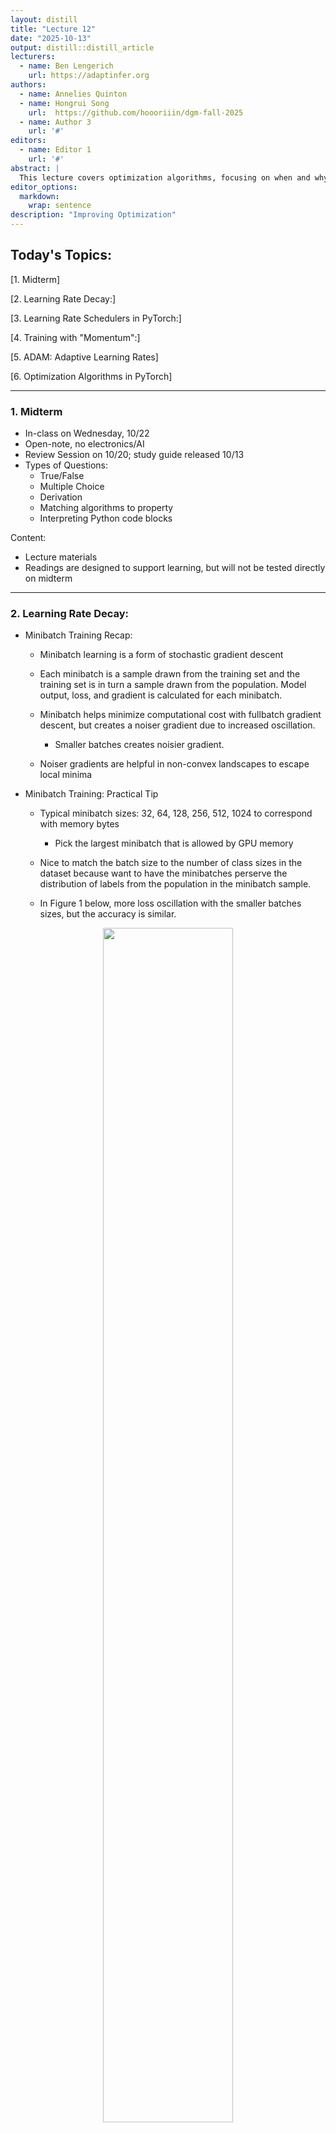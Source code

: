 ```yaml
---
layout: distill
title: "Lecture 12"
date: "2025-10-13"
output: distill::distill_article
lecturers:
  - name: Ben Lengerich
    url: https://adaptinfer.org
authors:
  - name: Annelies Quinton
  - name: Hongrui Song
    url:  https://github.com/hoooriiin/dgm-fall-2025
  - name: Author 3
    url: '#'
editors:
  - name: Editor 1
    url: '#'
abstract: |
  This lecture covers optimization algorithms, focusing on when and why learning rate decay should be employed. 
editor_options:
  markdown:
    wrap: sentence
description: "Improving Optimization"
---
```


## Today's Topics:

[1. Midterm]

[2. Learning Rate Decay:]

[3. Learning Rate Schedulers in PyTorch:]

[4. Training with "Momentum":]

[5. ADAM: Adaptive Learning Rates]

[6. Optimization Algorithms in PyTorch]

------------------------------------------------------------------------

### 1. Midterm

-   In-class on Wednesday, 10/22
-   Open-note, no electronics/AI
-   Review Session on 10/20; study guide released 10/13
-   Types of Questions:
    -   True/False
    -   Multiple Choice
    -   Derivation
    -   Matching algorithms to property
    -   Interpreting Python code blocks

Content:

-   Lecture materials
-   Readings are designed to support learning, but will not be tested directly on midterm

------------------------------------------------------------------------

### 2. Learning Rate Decay:

-   Minibatch Training Recap:

    -   Minibatch learning is a form of stochastic gradient descent

    -   Each minibatch is a sample drawn from the training set and the training set is in turn a sample drawn from the population.
        Model output, loss, and gradient is calculated for each minibatch.

    -   Minibatch helps minimize computational cost with fullbatch gradient descent, but creates a noiser gradient due to increased oscillation.

        -   Smaller batches creates noisier gradient.

    -   Noiser gradients are helpful in non-convex landscapes to escape local minima

-   Minibatch Training: Practical Tip

    -   Typical minibatch sizes: 32, 64, 128, 256, 512, 1024 to correspond with memory bytes

        -   Pick the largest minibatch that is allowed by GPU memory

    -   Nice to match the batch size to the number of class sizes in the dataset because want to have the minibatches perserve the distribution of labels from the population in the minibatch sample.

    -   In Figure 1 below, more loss oscillation with the smaller batches sizes, but the accuracy is similar.

<figure style="text-align:center;">
  <img src="{{ '/assets/img/notes/lecture-12/1.jpg' | relative_url }}" width="70%">
  <figcaption><em>Figure 1. Visualization shown during Lecture 12.</em></figcaption>
</figure>



-   Learning Rate Decay:

    -   Minibatches are samples of the training set, so loss and gradients from the minibatches are approximations.
        This creates oscillations.

    -   To decrease oscillations, we can decay the learning rate to prevent missing the true minimum.

    -   On a practical note, train model without learning rate decay and then fit the decay to what is observed.
        This avoids decaying too fast and missing the minimum.
        This can also be done through validation set testing.

        -   Follows the idea of deep learning to overfit model and then fix the model. This proves the features can model the data.

-   Equations of Learning Rate Decay:

    -   Exponential Decay:
        -   $\eta_t=\eta_0 e^{-k\cdot t}$
            -   $\eta$ is the learning rate

            -   $k$ is the hyperparameter of the decay

            -   $t$ is the epochs

            -   Figure 2 shows that by 100 epochs the learning is drastically different between orange and green/blue:

<figure style="text-align:center;">
  <img src="{{ '/assets/img/notes/lecture-12/2.jpg' | relative_url }}" width="70%">
  <figcaption><em>Figure 1. Visualization shown during Lecture 12.</em></figcaption>
</figure>



-   Learning Rate and Batch Size:

    -   Can get identical accuracy by increasing batch size rather than decreasing learning rate. However, this goes against the initial problem that learning rate decay solves: GPU and memory costs.

------------------------------------------------------------------------

### 3. Learning Rate Schedulers in PyTorch:

-   [Option 1:]{.underline} Call your own junction at the end of each epoch:

-   [Option 2:]{.underline} Use one of the built-in tools in PyTorch.

    1.  The "torch.optim.lr.scheduler.LambdaLR" is the most common, generic version

-   Saving Models in PyTorch:

    -   The model, optimizer, and the tearning rate scheduler all have save functionalities in PyTorch.
        This is essential for reuse and reproducability.

    -   torch.save(model.state_dict(), "...")

    -   torch.save(optimizer.state_dict(), "...")

    -   torch.save(scheduler.state_dict(), "...")

------------------------------------------------------------------------

### 4. Training with "Momentum":

-   The main idea of momentum is to dampen oscillations by using "velocity" which is the speed of the "movement" from previous updates.
    This helps skip over local minima by increasing efficiency.

-   Key take-away: not only move in the direction of the gradient, but also move in the "weighted averaged" direction of the last few updates.

    Gradient $\Delta w_{i,j}(t)$ is the "velocity" $V$:

    $\Delta w_{i,j}(t) := \alpha \cdot \Delta w_{i,j}(t-1) + \eta \cdot \frac{\partial l}{\partial w_{i,j}}(t)$

    -   $\alpha$ is the momentum parameter, usually a value between 0.9 and 0.99.
        This is like a "friction" or dampening parameter.

    -   $\Delta w_{i,j}(t-1)$ update at the previous step

    -   $\eta \cdot \frac{\partial l}{\partial w_{i,j}}(t)$ familiar, regular gradient update

        -   We "average" this by adding it to the previous update.

-   In PyTorch:

    -   "torch.optim.SGD(params, lr=\<required parameter\>, **momentum=0**, dampening=0, weight_decay=0), nesterov=False.

        -   dampening $1-\eta$, how much do you dampen your current minibatch update.

-   Nesterov: A Better Momentum

    -   Given that we know the direction the momentum term will push us (because it was calculated by the previous term), we can skip ahead by applying the previous term's momentum and then calculating loss with the momentum:

        -   Before: $\Delta w(t) := \alpha \cdot \Delta w_{t-1} + \eta \cdot \Delta _w L (w_t)$

            $w_{t+1}:=w_t-\Delta w_t$

        -   Nesterov: $\Delta w(t) := \alpha \cdot \Delta w_{t-1} + \eta \cdot \Delta _w L (w_t - \alpha \cdot \Delta w_{t-1})$

            $w_{t+1}:=w_t-\Delta w_t$

            -   applying momentum term first because it was already calculated in the previous iteration.

<figure style="text-align:center;">
  <img src="{{ '/assets/img/notes/lecture-12/3.jpg' | relative_url }}" width="70%">
  <figcaption><em>Figure 1. Visualization shown during Lecture 12.</em></figcaption>
</figure>



------------------------------------------------------------------------

### 5. ADAM: Adaptive Learning Rates

-   So far: decrease learning if the gradient changes its direction and increase learning if the gradient stays consistent

    -   **Step 1:** Define a local gain $(g)$ for each weight (initialized with $g=1$):

        $\Delta w_{i,j}:=\eta\cdot g_{i,j}\cdot\frac{\partial L}{\partial w_{i,j}}$

    -   **Step 2**:

        -   If gradient is consistent: $g_{i,j}(t) := (t-1)+ \beta$

        -   Else: $g_{i,j}(t) := (t-1) \cdot (1-\beta)$

            -   We multiply so that $g$ does not go negative, but decreases

-   RMSProp is an algorithm created by Geoff Hinton that is similar to AdaDelta.

    -   RMS is "Root Mean Squared" and divides the learning rate by an exponentially decreasing moving average of the squared gradients.

    -   It takes into account that gradients can vary widely in magnitude and damps oscillations like momentum

-   ADAM:

    -   Most widely used optimization algorithm in DL and combines momentum and RMSProp.

        -   [Momentum-like Term:]{.underline}$\Delta w_{i,j}(t) := \alpha \cdot \Delta w_{i,j}(t-1) + \eta \cdot \frac{\partial l}{\partial w_{i,j}}(t)$

            This is written as:$m_t := \alpha \cdot m_{t-1}+(1-\alpha) \cdot \frac{\partial l}{\partial w_{i,j}}(t)$

        -   [RMSProp Term:]{.underline}

            $r:= \beta \cdot MeanSquare(w_{i,j},t-1)+(1+\beta)(\frac{\partial L}{\partial w_{i,j}(t)})^2$

            -   $r$ is the size of the gradients (large $r$ is steep)

        -   [ADAM Update:]{.underline}

            $w_{i,j} := w_i,j - \eta \frac{m_t}{\sqrt{r} + \epsilon}$

------------------------------------------------------------------------

### 6. Optimization Algorithms in PyTorch

-   "torch.optim.SGD(model.parameters(), lr=0.01, momentum = 0.9)"

-   "torch.optim.Adam(model.parameters(), lr=0.0001)"

    -   i.e. "torch.optim.Adam(params, lr = 0.001, betas=(0.9, 0.999), eps=1e-08, weight_decay=0, amsgrad=False)

        -   In the RMSProp equation, $\alpha$ is the "0.9" value and $\beta$ is the 0.999 value.

    -   Remember to save and load optimizer state if you are using momentum/ADAM!

-   Interesting hypothesis about ADAM, everything in machine learning has been engineered around ADAM because of how convenient it is as an optimizer.
    It may not give the best performance, but defaults give the a reliable, solid performance.

------------------------------------------------------------------------


